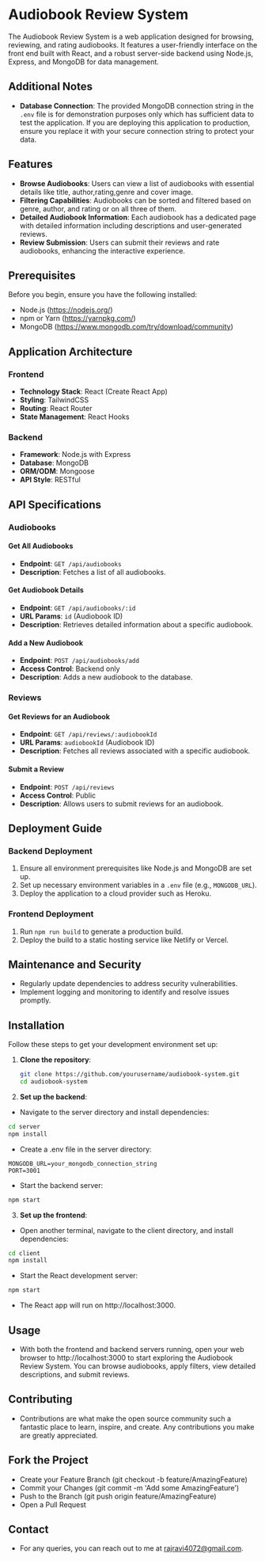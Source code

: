 # Audiobook Review System

The Audiobook Review System is a web application designed for browsing, reviewing, and rating audiobooks. It features a user-friendly interface on the front end built with React, and a robust server-side backend using Node.js, Express, and MongoDB for data management.

## Additional Notes

- **Database Connection**: The provided MongoDB connection string in the `.env` file is for demonstration purposes only which has sufficient data to test the application. If you are deploying this application to production, ensure you replace it with your secure connection string to protect your data.
  
## Features

- **Browse Audiobooks**: Users can view a list of audiobooks with essential details like title, author,rating,genre and cover image.
- **Filtering Capabilities**: Audiobooks can be sorted and filtered based on genre, author, and rating or on all three of them.
- **Detailed Audiobook Information**: Each audiobook has a dedicated page with detailed information including descriptions and user-generated reviews.
- **Review Submission**: Users can submit their reviews and rate audiobooks, enhancing the interactive experience.

## Prerequisites

Before you begin, ensure you have the following installed:
- Node.js (https://nodejs.org/)
- npm or Yarn (https://yarnpkg.com/)
- MongoDB (https://www.mongodb.com/try/download/community)

## Application Architecture

### Frontend

- **Technology Stack**: React (Create React App)
- **Styling**: TailwindCSS
- **Routing**: React Router
- **State Management**: React Hooks

### Backend

- **Framework**: Node.js with Express
- **Database**: MongoDB
- **ORM/ODM**: Mongoose
- **API Style**: RESTful

## API Specifications

### Audiobooks

#### Get All Audiobooks

- **Endpoint**: `GET /api/audiobooks`
- **Description**: Fetches a list of all audiobooks.

#### Get Audiobook Details

- **Endpoint**: `GET /api/audiobooks/:id`
- **URL Params**: `id` (Audiobook ID)
- **Description**: Retrieves detailed information about a specific audiobook.

#### Add a New Audiobook

- **Endpoint**: `POST /api/audiobooks/add`
- **Access Control**: Backend only
- **Description**: Adds a new audiobook to the database.

### Reviews

#### Get Reviews for an Audiobook

- **Endpoint**: `GET /api/reviews/:audiobookId`
- **URL Params**: `audiobookId` (Audiobook ID)
- **Description**: Fetches all reviews associated with a specific audiobook.

#### Submit a Review

- **Endpoint**: `POST /api/reviews`
- **Access Control**: Public
- **Description**: Allows users to submit reviews for an audiobook.

## Deployment Guide

### Backend Deployment

1. Ensure all environment prerequisites like Node.js and MongoDB are set up.
2. Set up necessary environment variables in a `.env` file (e.g., `MONGODB_URL`).
3. Deploy the application to a cloud provider such as Heroku.

### Frontend Deployment

1. Run `npm run build` to generate a production build.
2. Deploy the build to a static hosting service like Netlify or Vercel.

## Maintenance and Security

- Regularly update dependencies to address security vulnerabilities.
- Implement logging and monitoring to identify and resolve issues promptly.


## Installation

Follow these steps to get your development environment set up:

1. **Clone the repository**:
   ```bash
   git clone https://github.com/yourusername/audiobook-system.git
   cd audiobook-system
   ```

2. **Set up the backend**:
 - Navigate to the server directory and install dependencies:
```bash
cd server
npm install
   ```
 - Create a .env file in the server directory:

 ```text
MONGODB_URL=your_mongodb_connection_string
PORT=3001
 ```
 - Start the backend server:
 ```bash
 npm start
 ```
3. **Set up the frontend**:
 - Open another terminal, navigate to the client directory, and install dependencies:
 ```bash
 cd client
 npm install
``` 
 - Start the React development server:
 ```bash
 npm start
```
 - The React app will run on http://localhost:3000.
 

## Usage
- With both the frontend and backend servers running, open your web browser to http://localhost:3000 to start exploring the Audiobook Review System. You can browse audiobooks, apply filters, view detailed descriptions, and submit reviews.


## Contributing
- Contributions are what make the open source community such a fantastic place to learn, inspire, and create. Any contributions you make are greatly appreciated.

## Fork the Project
- Create your Feature Branch (git checkout -b feature/AmazingFeature)
- Commit your Changes (git commit -m 'Add some AmazingFeature')
- Push to the Branch (git push origin feature/AmazingFeature)
- Open a Pull Request

## Contact
- For any queries, you can reach out to me at rajravi4072@gmail.com.
